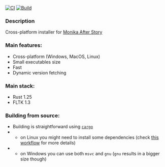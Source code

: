 [![CI](https://github.com/Monika-After-Story/mas-installer/actions/workflows/ci.yml/badge.svg)](https://github.com/Monika-After-Story/mas-installer/actions/workflows/ci.yml) [![Build](https://github.com/Monika-After-Story/mas-installer/actions/workflows/build.yml/badge.svg?branch=master)](https://github.com/Monika-After-Story/mas-installer/actions/workflows/build.yml)

### Description
Cross-platform installer for [Monika After Story](https://github.com/Monika-After-Story/MonikaModDev)

### Main features:
- Cross-platform (Windows, MacOS, Linux)
- Small executables size
- Fast
- Dynamic version fetching

### Main stack:
- Rust 1.25
- FLTK 1.3

### Building from source:
- Building is straightforward using [`cargo`](https://github.com/rust-lang/cargo/)
- - on Linux you might need to install some dependencies (check [this workflow](https://github.com/Monika-After-Story/mas-installer/blob/master/.github/workflows/build.yml) for more details)
- - on Windows you can use both `msvc` and `gnu` (`gnu` results in a bigger size though)
